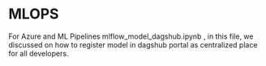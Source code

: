 # MLOPS
For Azure and ML Pipelines
mlflow_model_dagshub.ipynb , in this file, we discussed on how to register model in dagshub portal as centralized place for all developers.
